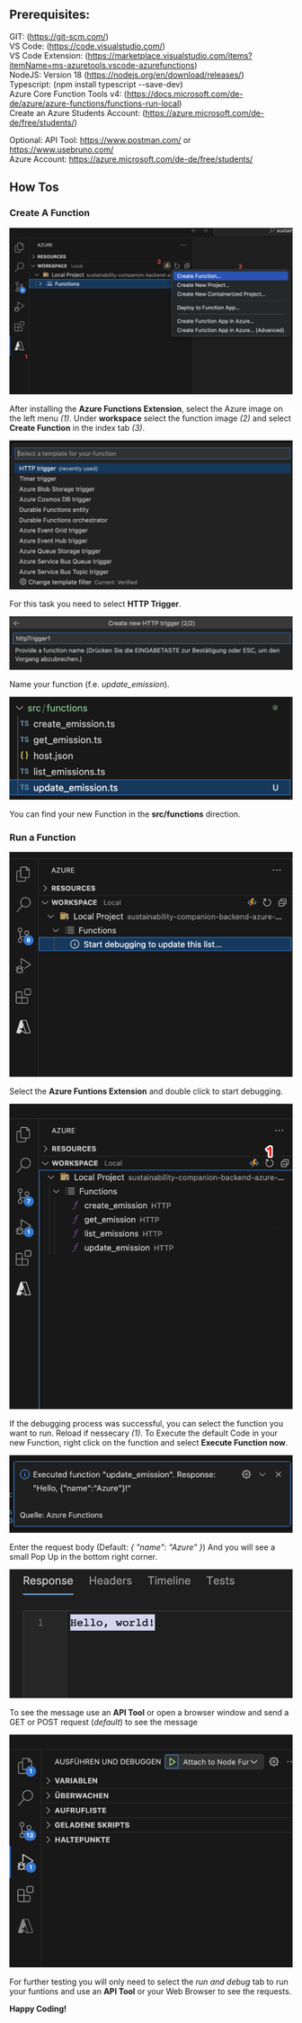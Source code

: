 ## Prerequisites:

GIT: (https://git-scm.com/)    
VS Code: (https://code.visualstudio.com/)    
VS Code Extension: (https://marketplace.visualstudio.com/items?itemName=ms-azuretools.vscode-azurefunctions)    
NodeJS: Version 18 (https://nodejs.org/en/download/releases/)    
Typescript: (npm install typescript --save-dev)    
Azure Core Function Tools v4: (https://docs.microsoft.com/de-de/azure/azure-functions/functions-run-local)    
Create an Azure Students Account: (https://azure.microsoft.com/de-de/free/students/)

Optional: 
API Tool: https://www.postman.com/ or https://www.usebruno.com/    
Azure Account: https://azure.microsoft.com/de-de/free/students/

## How Tos 
### Create A Function
![alt text](create_function.png)

After installing the **Azure Functions Extension**, select the Azure image on the left menu *(1)*. Under **workspace** select the function image *(2)* and select **Create Function** in the index tab *(3)*.



![alt text](trigger.png)

For this task you need to select **HTTP Trigger**.



![alt text](name_function.png)

Name your function (f.e. *update_emission*).



![alt text](explorer.png)

You can find your new Function in the **src/functions** direction.

### Run a Function

![alt text](run_function.png)

Select the **Azure Funtions Extension** and double click to start debugging. 



![alt text](reload.png)

If the debugging process was successful, you can select the function you want to run. Reload if nessecary *(1)*.
To Execute the default Code in your new Function, right click on the function and select **Execute Function now**.



![alt text](execute.png)

Enter the request body (Default: *{ "name": "Azure" }*)
And you will see a small Pop Up in the bottom right corner.



![alt text](hello_world.png)

To see the message use an **API Tool** or open a browser window and send a GET or POST request (*default*) to see the message 



![alt text](debug.png)

For further testing you will only need to select the *run and debug* tab to run your funtions and use an **API Tool** or your Web Browser to see the requests. 



**Happy Coding!**